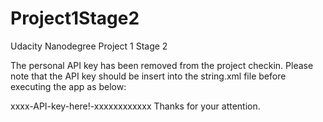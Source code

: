 # Project1Stage2
Udacity Nanodegree Project 1 Stage 2

The personal API key has been removed from the project checkin. Please note that the API key should be insert into the string.xml file before executing the app as below:

<!-- insert API key here -->
<string name="moviedb_api_key" translatable="false"> xxxx-API-key-here!-xxxxxxxxxxxx </string>
Thanks for your attention.
